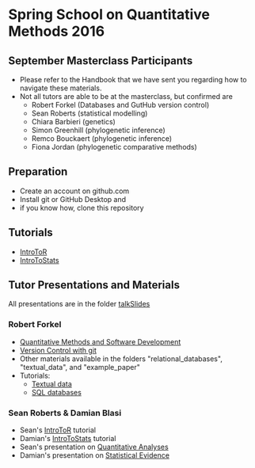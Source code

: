 # Spring School on Quantitative Methods 2016


## September Masterclass Participants

- Please refer to the Handbook that we have sent you regarding how to navigate these materials.  
- Not all tutors are able to be at the masterclass, but confirmed are  
  - Robert Forkel (Databases and GutHub version control)  
  - Sean Roberts (statistical modelling)  
  - Chiara Barbieri (genetics)  
  - Simon Greenhill (phylogenetic inference)  
  - Remco Bouckaert (phylogenetic inference)  
  - Fiona Jordan (phylogenetic comparative methods)
  
## Preparation

- Create an account on github.com
- Install git or GitHub Desktop and
- if you know how, clone this repository

## Tutorials

- [IntroToR](IntroToR/)
- [IntroToStats](IntroToStats/)  
 
## Tutor Presentations and Materials  
All presentations are in the folder [talkSlides](talkSlides/)

### Robert Forkel
- [Quantitative Methods and Software Development](quantitative-methods-and-sw-dev.pdf)
- [Version Control with git](version-control-with-git.pdf)
- Other materials available in the folders "relational_databases", "textual_data", and "example_paper"  
- Tutorials:
  - [Textual data](textual_data/README.md)  
  - [SQL databases](relational_databases/README.md)  

### Sean Roberts & Damian Blasi
- Sean's [IntroToR](IntroToR/) tutorial
- Damian's [IntroToStats](IntroToStats/) tutorial  
- Sean's presentation on [Quantitative Analyses](talkSlides/QMSS_Roberts.pdf)  
- Damian's presentation on [Statistical Evidence](talkSlides/blasi.pdf)  
